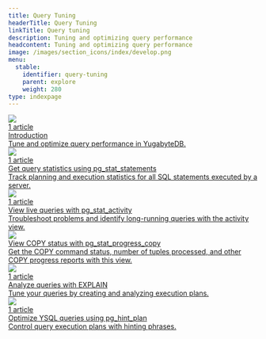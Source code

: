 ```yaml
---
title: Query Tuning
headerTitle: Query Tuning
linkTitle: Query tuning
description: Tuning and optimizing query performance
headcontent: Tuning and optimizing query performance
image: /images/section_icons/index/develop.png
menu:
  stable:
    identifier: query-tuning
    parent: explore
    weight: 280
type: indexpage
---
```

<div class="row">

  <div class="col-12 col-md-6 col-lg-12 col-xl-6">
    <a class="section-link icon-offset" href="query-tuning-intro/">
      <div class="head">
        <img class="icon" src="/images/section_icons/develop/learn.png" aria-hidden="true" />
        <div class="articles">1 article</div>
        <div class="title">Introduction</div>
      </div>
      <div class="body">
        Tune and optimize query performance in YugabyteDB.
      </div>
    </a>
  </div>

  <div class="col-12 col-md-6 col-lg-12 col-xl-6">
    <a class="section-link icon-offset" href="pg-stat-statements/">
      <div class="head">
        <img class="icon" src="/images/section_icons/develop/learn.png" aria-hidden="true" />
        <div class="articles">1 article</div>
        <div class="title">Get query statistics using pg_stat_statements</div>
      </div>
      <div class="body">
        Track planning and execution statistics for all SQL statements executed by a server.
      </div>
    </a>
  </div>

  <div class="col-12 col-md-6 col-lg-12 col-xl-6">
    <a class="section-link icon-offset" href="pg-stat-activity/">
      <div class="head">
        <img class="icon" src="/images/section_icons/develop/learn.png" aria-hidden="true" />
        <div class="articles">1 article</div>
        <div class="title">View live queries with pg_stat_activity</div>
      </div>
      <div class="body">
        Troubleshoot problems and identify long-running queries with the activity view.
      </div>
    </a>
  </div>

  <div class="col-12 col-md-6 col-lg-12 col-xl-6">
    <a class="section-link icon-offset" href="pg-stat-progress-copy/">
      <div class="head">
        <img class="icon" src="/images/section_icons/develop/learn.png" aria-hidden="true" />
        <div class="title">View COPY status with pg_stat_progress_copy</div>
      </div>
      <div class="body">
        Get the COPY command status, number of tuples processed, and other COPY progress reports with this view.
      </div>
    </a>
  </div>

  <div class="col-12 col-md-6 col-lg-12 col-xl-6">
    <a class="section-link icon-offset" href="explain-analyze/">
      <div class="head">
        <img class="icon" src="/images/section_icons/develop/learn.png" aria-hidden="true" />
        <div class="articles">1 article</div>
        <div class="title">Analyze queries with EXPLAIN</div>
      </div>
      <div class="body">
        Tune your queries by creating and analyzing execution plans.
      </div>
    </a>
  </div>

  <div class="col-12 col-md-6 col-lg-12 col-xl-6">
    <a class="section-link icon-offset" href="pg-hint-plan/">
      <div class="head">
        <img class="icon" src="/images/section_icons/develop/learn.png" aria-hidden="true" />
        <div class="articles">1 article</div>
        <div class="title">Optimize YSQL queries using pg_hint_plan</div>
      </div>
      <div class="body">
        Control query execution plans with hinting phrases.
      </div>
    </a>
  </div>

</div>
